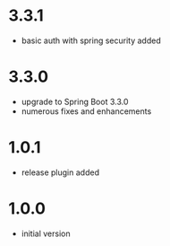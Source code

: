 # 3.3.1
- basic auth with spring security added

# 3.3.0
- upgrade to Spring Boot 3.3.0
- numerous fixes and enhancements

# 1.0.1
- release plugin added

# 1.0.0
- initial version